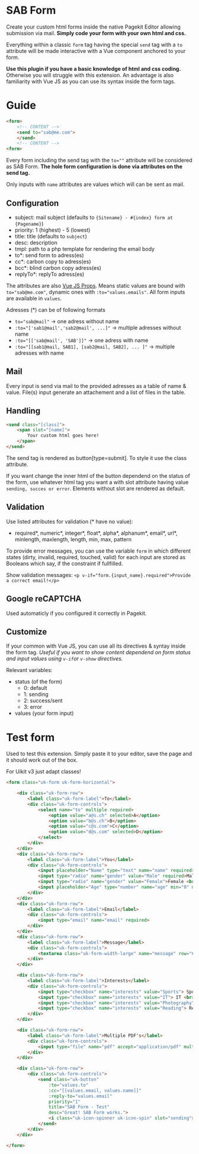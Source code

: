 #  SAB Form

Create your custom html forms inside the native Pagekit Editor allowing submission via mail. **Simply code your form with your own html and css.**

Everything within a classic `form` tag having the special `send` tag with a `to` attribute will be made interactive with a Vue component anchored to your form.

**Use this plugin if you have a basic knowledge of html and css coding.**
Otherwise you will struggle with this extension. An advantage is also familiarity with Vue JS as you can use its syntax inside the form tags.

# Guide

``` html
<form>
    <!-- CONTENT -->
    <send to="sab@me.com">
    </send>
    <!-- CONTENT -->
<form>
```

Every form including the send tag with the `to=""` attribute will be considered as SAB Form. **The hole form configuration is done via attributes on the send tag.**

Only inputs with `name` attributes are values which will can be sent as mail.

## Configuration

- subject: mail subject (defaults to `{Sitename} - #{index} form at {Pagename}`)
- priority: 1 (highest) - 5 (lowest)
- title: title (defaults to `subject`)
- desc: description
- tmpl: path to a php template for rendering the email body
- to*: send form to adress(es)
- cc*: carbon copy to adress(es)
- bcc*: blind carbon copy adress(es)
- replyTo*: replyTo adress(es)

The attributes are also [Vue JS Props](https://v1.vuejs.org/guide/components.html#Literal-vs-Dynamic). Means static values are bound with `to="sab@me.com"`, dynamic ones with `:to="values.emails"`. All form inputs are available in `values`.

Adresses (*) can be of following formats
- `to="sab@mail"` -> one adress without name
- `:to="['sab1@mail','sab2@mail', ...]"` -> multiple adresses without name
- `:to="[['sab@mail', 'SAB']]"` -> one adress with name
- `:to="[[sab1@mail, SAB1], [sab2@mail, SAB2], ... ]"` -> multiple adresses with name

## Mail

Every input is send via mail to the provided adresses as a table of name & value. File(s) input generate an attachement and a list of files in the table.

## Handling

``` html
<send class="[class]">
    <span slot="[name]">
        Your custom html goes here!
    </span>
</send>
```

The send tag is rendered as button[type=submit]. To style it use the class attribute.

If you want change the inner html of the button dependend on the status of the form, use whatever html tag you want a with slot attribute having value `sending, succes or error`. Elements without slot are rendered as default.

## Validation

Use listed attributes for validation (* have no value):

- required*, numeric*, integer*, float*, alpha*, alphanum*, email*, url*, minlength, maxlength, length, min, max, pattern

To provide error messages, you can use the variable `form` in which different states (dirty, invalid, required, touched, valid) for each input are stored as Booleans which say, if the constraint if fullfilled.

Show validation messages: `<p v-if="form.{input_name}.required">Provide a correct email!</p>`

## Google reCAPTCHA

Used automaticly if you configured it correctly in Pagekit.

## Customize

If your common with Vue JS, you can use all its directives & syntay inside the form tag.
*Useful if you want to show content dependend on form status and input values using `v-if`or `v-show` directives.*

Relevant variables:
- status (of the form)
   - 0: default
   - 1: sending
   - 2: success/sent
   - 3: error
- values (your form input)

# Test form

Used to test this extension. Simply paste it to your editor, save the page and it should work out of the box.

For Uikit v3 just adapt classes!

```html
<form class="uk-form uk-form-horizontal">

    <div class="uk-form-row">
        <label class="uk-form-label">To</label>
        <div class="uk-form-controls">
            <select name="to" multiple required>
                <option value="a@s.ch" selected>A</option>
                <option value="b@s.ch">B</option>
				<option value="c@s.com">C</option>
                <option value="d@s.com" selected>D</option>
            </select>
        </div>
    </div>
    <div class="uk-form-row">
        <label class="uk-form-label">You</label>
        <div class="uk-form-controls">
            <input placeholder="Name" type="text" name="name" required> <br>
            <input type="radio" name="gender" value="Male" required>Male
            <input type="radio" name="gender" value="Female">Female <br>
            <input placeholder="Age" type="number" name="age" min="0" max="125">
        </div>
    </div>
    <div class="uk-form-row">
        <label class="uk-form-label">Email</label>
        <div class="uk-form-controls">
            <input type="email" name="email" required>
        </div>
    </div>
    <div class="uk-form-row">
        <label class="uk-form-label">Message</label>
        <div class="uk-form-controls">
            <textarea class="uk-form-width-large" name="message" row="6" alpha maxlength="1000"></textarea>
        </div>
    </div>

    <div class="uk-form-row">
        <label class="uk-form-label">Interests</label>
        <div class="uk-form-controls">
            <input type="checkbox" name="interests" value="Sports"> Sports <br>
            <input type="checkbox" name="interests" value="IT"> IT <br>
            <input type="checkbox" name="interests" value="Photography"> Photography <br>
            <input type="checkbox" name="interests" value="Reading"> Reading <br>
        </div>
    </div>

    <div class="uk-form-row">
        <label class="uk-form-label">Multiple PDF's</label>
        <div class="uk-form-controls">
            <input type="file" name="pdf" accept="application/pdf" multiple>
        </div>
    </div>

    <div class="uk-form-row">
        <div class="uk-form-controls">
            <send class="uk-button"
            	:to="values.to"
                :cc="[[values.email, values.name]]"
                :reply-to="values.email"
                priority="1"
                title="SAB Form - Test"
                desc="Great! SAB Form works.">
            	<i class="uk-icon-spinner uk-icon-spin" slot="sending"></i>
            </send>
        </div>
    </div>

</form>
```